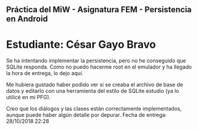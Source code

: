  ## Práctica del MiW - Asignatura FEM - Persistencia en Android

 # Estudiante: César Gayo Bravo

 Se ha intentando implementar la persistencia, pero no he conseguido que SQLite responda.
 Como no puedo hacerme root en el emulador y ha llegado la hora de entrega, lo dejo aquí.

 Me hubiera gustado haber podido ver si se creaba el archivo de base de datos y editarlo
 con una herramienta del estilo de SQLite estudio (ya lo utilicé en mi PFG).

 Creo que los diálogos y las clases están correctamente implementados, aunque puede haber
 algún detalle por depurar.
 Fecha de entrega: 28/10/2018 22:28